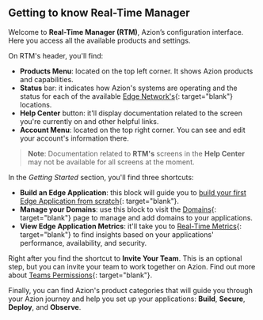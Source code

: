 ## Getting to know Real-Time Manager

Welcome to **Real-Time Manager (RTM)**, Azion’s configuration interface. Here you access all the available products and settings.

On RTM's header, you'll find: 

- **Products Menu**: located on the top left corner. It shows Azion products and capabilities.
- **Status** bar: it indicates how Azion's systems are operating and the status for each of the available [Edge Network's](https://www.azion.com/en/products/edge-network){: target="blank"} locations.
- **Help Center** button: it'll display documentation related to the screen you're currently on and other helpful links.
- **Account Menu**: located on the top right corner. You can see and edit your account's information there.

> **Note**: Documentation related to **RTM's** screens in the **Help Center** may not be available for all screens at the moment.

In the *Getting Started* section, you'll find three shortcuts:

- **Build an Edge Application**: this block will guide you to [build your first Edge Application from scratch](https://www.azion.com/en/documentation/products/getting-started#build-edge-app){: target="blank"}.
- **Manage your Domains**: use this block to visit the [Domains](https://www.azion.com/en/documentation/products/edge-application/domains){: target="blank"} page to manage and add domains to your applications.
- **View Edge Application Metrics**: it'll take you to [Real-Time Metrics](https://www.azion.com/en/documentation/products/real-time-metrics){: target="blank"} to find insights based on your applications' performance, availability, and security. 

Right after you find the shortcut to **Invite Your Team**. This is an optional step, but you can invite your team to work together on Azion. Find out more about [Teams Permissions](https://www.azion.com/en/documentation/products/accounts/users-and-teams){: target="blank"}.

Finally, you can find Azion's product categories that will guide you through your Azion journey and help you set up your applications: **Build**, **Secure**, **Deploy**, and **Observe**.